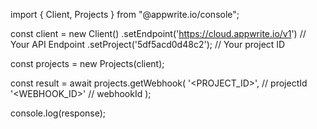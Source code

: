 import { Client, Projects } from "@appwrite.io/console";

const client = new Client()
    .setEndpoint('https://cloud.appwrite.io/v1') // Your API Endpoint
    .setProject('5df5acd0d48c2'); // Your project ID

const projects = new Projects(client);

const result = await projects.getWebhook(
    '<PROJECT_ID>', // projectId
    '<WEBHOOK_ID>' // webhookId
);

console.log(response);
